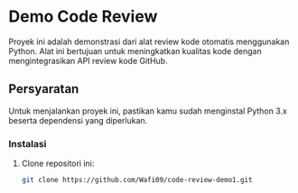 # Demo Code Review

Proyek ini adalah demonstrasi dari alat review kode otomatis menggunakan Python. Alat ini bertujuan untuk meningkatkan kualitas kode dengan mengintegrasikan API review kode GitHub.

## Persyaratan

Untuk menjalankan proyek ini, pastikan kamu sudah menginstal Python 3.x beserta dependensi yang diperlukan.

### Instalasi

1. Clone repositori ini:

   ```bash
   git clone https://github.com/Wafi09/code-review-demo1.git
